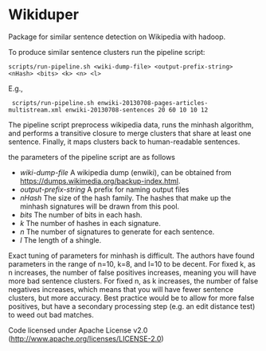 Wikiduper
============

Package for similar sentence detection on Wikipedia with hadoop.

To produce similar sentence clusters run the pipeline script:

    scripts/run-pipeline.sh <wiki-dump-file> <output-prefix-string> <nHash> <bits> <k> <n> <l>

E.g.,

     scripts/run-pipeline.sh enwiki-20130708-pages-articles-multistream.xml enwiki-20130708-sentences 20 60 10 10 12



The pipeline script preprocess wikipedia data, runs the minhash algorithm, and performs a transitive closure to merge clusters that share at least one sentence. Finally, it maps clusters back to human-readable sentences.

the parameters of the pipeline script are as follows
* *wiki-dump-file* A wikipedia dump (enwiki), can be obtained from https://dumps.wikimedia.org/backup-index.html.
* *output-prefix-string* A prefix for naming output files
* *nHash* The size of the hash family. The hashes that make up the minhash signatures will be drawn from this pool.
* *bits* The number of bits in each hash.
* *k* The number of hashes in each signature.
* *n* The number of signatures to generate for each sentence.
* *l* The length of a shingle.

Exact tuning of parameters for minhash is difficult. The authors have found parameters in the range of n=10, k=8, and l=10 to be decent. For fixed k, as n increases, the number of false positives increases, meaning you will have more bad sentence clusters. For fixed n, as k increases, the number of false negatives increases, which means that you will have fewer sentence clusters, but more accuracy. Best practice would be to allow for more false positives, but have a secondary processing step (e.g. an edit distance test) to weed out bad matches.



Code licensed under Apache License v2.0 (http://www.apache.org/licenses/LICENSE-2.0)
